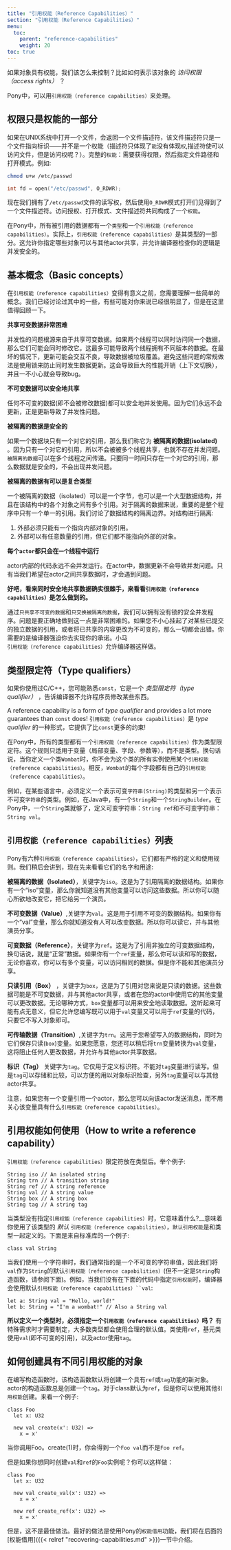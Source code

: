 ```yaml
---
title: "引用权能（Reference Capabilities）"
section: "引用权能（Reference Capabilities）"
menu:
  toc:
    parent: "reference-capabilities"
    weight: 20
toc: true
---
```


<!-- So if the object _is_ the capability, what controls what we can do with the object? How do we express our _access rights_ on that object? -->
如果对象具有权能，我们该怎么来控制？比如如何表示该对象的 _访问权限（access rights）_ ？

<!-- In Pony, we do it with _reference capabilities_. -->
Pony中，可以用`引用权能（reference capabilities）`来处理。

<!-- ## Rights are part of a capability -->
## 权限只是权能的一部分

<!-- If you open a file in UNIX and get a file descriptor back, that file descriptor is a token that designates an object - but it isn't a capability. To be a capability, we need to open that file with some permission - some access right. For example: -->
如果在UNIX系统中打开一个文件，会返回一个文件描述符，该文件描述符只是一个文件指向标识——并不是一个权能（描述符只体现了`能`没有体现`权`,描述符使可以访问文件，但是访问权呢？）。完整的`权能`：需要获得权限，然后指定文件路径和打开模式。例如:

````bash
chmod u+w /etc/passwd
````

```C
int fd = open("/etc/passwd", O_RDWR);
```

<!-- Now we have a token and a set of rights. -->
现在我们拥有了`/etc/passwd`文件的读写权，然后使用`O_RDWR`模式打开们见得到了一个文件描述符。访问授权、打开模式、文件描述符共同构成了一个`权能`。

<!-- In Pony, every reference has both a type and a reference capability. In fact, the reference capability is _part_ of its type. These allow you to specify which of your objects can be shared with other actors and allow the compiler to check that what you're doing is concurrency safe. -->
在Pony中，所有被引用的数据都有一个`类型`和一个`引用权能（reference capabilities）`。实际上，`引用权能（reference capabilities）`是其类型的一部分。这允许你指定哪些对象可以与其他actor共享，并允许编译器检查你的逻辑是并发安全的。

<!-- ## Basic concepts -->
## 基本概念（Basic concepts）

<!-- There are a few simple concepts you need to understand before reference capabilities will make any sense. We've talked about some of these already, and some may already be obvious to you, but it's worth recapping here. -->
在`引用权能（reference capabilities）`变得有意义之前，您需要理解一些简单的概念。我们已经讨论过其中的一些，有些可能对你来说已经很明显了，但是在这里值得回顾一下。

<!-- __Shared mutable data is hard__ -->
__共享可变数据非常困难__

<!-- The problem with concurrency is shared mutable data. If two different threads have access to the same piece of data then they might try to update it at the same time. At best this can lead to the two threads having different versions of the data. At worst the updates can interact badly resulting in the data being overwritten with garbage. The standard way to avoid these problems is to use locks to prevent data updates from happening at the same time. This causes big performance hits and is very difficult to get right, so it causes lots of bugs. -->
并发性的问题根源来自于共享可变数据。如果两个线程可以同时访问同一个数据，那么它们可能会同时修改它。这最多可能导致两个线程拥有不同版本的数据。在最坏的情况下，更新可能会交互不良，导致数据被垃圾覆盖。避免这些问题的常规做法是使用锁来防止同时发生数据更新。这会导致巨大的性能开销（上下文切换），并且一不小心就会导致bug。

<!-- __Immutable data can be safely shared__ -->
__不可变数据可以安全地共享__

<!-- Any data that is immutable (i.e. it cannot be changed) is safe to use concurrently. Since it is immutable it is never updated and it's the updates that cause concurrency problems. -->
任何不可变的数据(即不会被修改数据)都可以安全地并发使用。因为它们永远不会更新，正是更新导致了并发性问题。

<!-- __Isolated data is safe__ -->
__被隔离的数据是安全的__

<!-- If a block of data has only one reference to it then we call it __isolated__. Since there is only one reference to it, isolated data cannot be __shared__ by multiple threads, so there are no concurrency problems. Isolated data can be passed between multiple threads. As long as only one of them has a reference to it at a time then the data is still safe from concurrency problems. -->
如果一个数据块只有一个对它的引用，那么我们称它为 __被隔离的数据(isolated)__ 。因为只有一个对它的引用，所以不会被被多个线程共享，也就不存在并发问题。`被隔离的数据`可以在多个线程之间传递。只要同一时间只存在一个对它的引用，那么数据就是安全的，不会出现并发问题。

<!-- __Isolated data may be complex__ -->
__被隔离的数据有可以是复合类型__

<!-- An isolated piece of data may be a single byte. But it can also be a large data structure with multiple references between the various objects in that structure. What matters for the data to be isolated is that there is only a single reference to that structure as a whole. We talk about the __isolation boundary__ of a data structure. For the structure to be isolated: -->
一个被隔离的数据（isolated）可以是一个字节，也可以是一个大型数据结构，并且在该结构中的各个对象之间有多个引用。对于隔离的数据来说，重要的是整个程序中只有一个单一的引用。我们讨论了数据结构的隔离边界。对结构进行隔离:

<!-- 1. There must only be a single reference outside the boundary that points to an object inside. -->
<!-- 2. There can be any number of references inside the boundary, but none of them must point to an object outside. -->
1. 外部必须只能有一个指向内部对象的引用。
2. 外部可以有任意数量的引用，但它们都不能指向外部的对象。

<!-- __Every actor is single threaded__ -->
__每个`actor`都只会在`一个`线程中运行__

<!-- The code within a single actor is never run concurrently. This means that, within a single actor, data updates cannot cause problems. It's only when we want to share data between actors that we have problems. -->
actor内部的代码永远不会并发运行。在actor中，数据更新不会导致并发问题。只有当我们希望在actor之间共享数据时，才会遇到问题。

<!-- __OK, safely sharing data concurrently is tricky. How do reference capabilities help?__ -->
__好吧，看来同时安全地共享数据确实很棘手，来看看`引用权能（reference capabilities）`是怎么做到的。__

<!-- By sharing only immutable data and exchanging only isolated data we can have safe concurrent programs without locks. The problem is that it's very difficult to do that correctly. If you accidentally hang on to a reference to some isolated data you've handed over or change something you've shared as immutable then everything goes wrong. What you need is for the compiler to force you to live up to your promises. Pony reference capabilities allow the compiler to do just that. -->
通过`只共享不可变的数据`和`只交换被隔离的数据`，我们可以拥有没有锁的安全并发程序。问题是要正确地做到这一点是非常困难的。如果您不小心挂起了对某些已提交的独立数据的引用，或者将已共享的内容更改为不可变的，那么一切都会出错。你需要的是编译器强迫你去实现你的承诺。小马`引用权能（reference capabilities）`允许编译器这样做。

<!-- ## Type qualifiers -->
## 类型限定符（Type qualifiers）

<!-- If you've used C/C++, you may be familiar with `const`, which is a _type qualifier_ that tells the compiler not to allow the programmer to _mutate_ something. -->
如果你使用过C/C++，您可能熟悉`const`，它是一个 _类型限定符（type qualifier）_ ，告诉编译器不允许程序员修改某些东西。

A reference capability is a form of _type qualifier_ and provides a lot more guarantees than `const` does!
`引用权能（reference capabilities）`是 _type qualifier_ 的一种形式，它提供了比`const`更多的约束!

<!-- In Pony, every use of a type has a reference capability. These capabilities apply to variables, rather than to the type as a whole. In other words, when you define a class `Wombat`, you don't pick a reference capability for all instances of the class. Instead, `Wombat` variables each have their own reference capability. -->
在Pony中，所有的类型都有一个`引用权能（reference capabilities）`作为类型限定符。这个规则只适用于变量（局部变量、字段、参数等），而不是类型。换句话说，当你定义一个类`Wombat`时，你不会为这个类的所有实例使用某个`引用权能（reference capabilities）`。相反，`Wombat`的每个字段都有自己的`引用权能（reference capabilities）`。

<!-- As an example, in some languages, you have to define a type that represents a mutable `String` and another type that represents an immutable `String`. For example, in Java, there is a `String` and a `StringBuilder`. In Pony, you can define a single class `String` and have some variables that are `String ref` (which are mutable) and other variables that are `String val` (which are immutable). -->
例如，在某些语言中，必须定义一个表示可变`字符串(String)`的类型和另一个表示不可变`字符串`的类型。例如，在Java中，有一个`String`和一个`StringBuilder`。在Pony中，一个`String`类就够了，定义可变字符串：`String ref`和不可变字符串：`String val`。

<!-- ## The list of reference capabilities -->
## `引用权能（reference capabilities）`列表

<!-- There are six reference capabilities in Pony and they all have strict definitions and rules on how they can be used. We'll get to all of that later, but for now here are their names and what you use them for: -->
Pony有六种`引用权能（reference capabilities）`，它们都有严格的定义和使用规则。我们稍后会讲到，现在先来看看它们的名字和用途:

<!-- __Isolated__, written `iso`. This is for references to isolated data structures. If you have an `iso` variable then you know that there are no other variables that can access that data. So you can change it however you like and give it to another actor. -->
__被隔离的数据（Isolated）__，关键字为`iso`。这是为了引用隔离的数据结构。如果你有一个“iso”变量，那么你就知道没有其他变量可以访问这些数据。所以你可以随心所欲地改变它，把它给另一个演员。

<!-- __Value__, written `val`. This is for references to immutable data structures. If you have a `val` variable then you know that no-one can change the data. So you can read it and share it with other actors. -->
__不可变数据（Value）__,关键字为`val`。这是用于引用不可变的数据结构。如果你有一个“val”变量，那么你就知道没有人可以改变数据。所以你可以读它，并与其他演员分享。

<!-- __Reference__, written `ref`. This is for references to mutable data structures that are not isolated, in other words, "normal" data. If you have a `ref` variable then you can read and write the data however you like and you can have multiple variables that can access the same data. But you can't share it with other actors. -->
__可变数据（Reference）__，关键字为`ref`。这是为了引用非独立的可变数据结构，换句话说，就是“正常”数据。如果你有一个`ref`变量，那么你可以读和写的数据，无论你喜欢，你可以有多个变量，可以访问相同的数据。但是你不能和其他演员分享。

<!-- __Box__. This is for references to data that is read-only to you. That data might be immutable and shared with other actors or there may be other variables using it in your actor that can change the data. Either way, the `box` variable can be used to safely read the data. This may sound a little pointless, but it allows you to write code that can work for both `val` and `ref` variables, as long as it doesn't write to the object. -->
__只读引用（Box）__ ，关键字为`box`，这是为了引用对您来说是只读的数据。这些数据可能是不可变数据，并与其他actor共享，或者在您的actor中使用它的其他变量可以更改数据。无论哪种方式，`box`变量都可以用来安全地读取数据。这听起来可能有点无意义，但它允许您编写既可以用于`val`变量又可以用于`ref`变量的代码，只要它不写入对象即可。

<!-- __Transition__, written `trn`. This is used for data structures that you want to write to, while also holding read-only (`box`) variables for them. You can also convert the `trn` variable to a `val` variable later if you wish, which stops anyone from changing the data and allows it be shared with other actors. -->
__可传输数据（Transition）__,关键字为`trn`。这用于您希望写入的数据结构，同时为它们保存只读(`box`)变量。如果您愿意，您还可以稍后将`trn`变量转换为`val`变量，这将阻止任何人更改数据，并允许与其他actor共享数据。

<!-- __Tag__. This is for references used only for identification. You cannot read or write data using a `tag` variable. But you can store and compare `tag`s to check object identity and share `tag` variables with other actors. -->
__标识（Tag）__ 关键字为`tag`。它仅用于定义标识符。不能对`tag`变量进行读写。但是`tag`可以存储和比较，可以方便的用以对象标识检查，另外`tag`变量可以与其他actor共享。

<!-- Note that if you have a variable referring to an actor then you can send messages to that actor regardless of what reference capability that variable has. -->
注意，如果您有一个变量引用一个actor，那么您可以向该actor发送消息，而不用关心该变量具有什么`引用权能（reference capabilities）`。

<!-- ## How to write a reference capability -->
## 引用权能如何使用（How to write a reference capability）

<!-- A reference capability comes at the end of a type. So, for example: -->
`引用权能（reference capabilities）`限定符放在类型后。举个例子:

```pony
String iso // An isolated string
String trn // A transition string
String ref // A string reference
String val // A string value
String box // A string box
String tag // A string tag
```

<!-- __What does it mean when a type doesn't specify a reference capability?__ It means you are using the _default_ reference capability for that type, which is defined along with the type. Here’s an example from the standard library: -->
当类型没有指定`引用权能（reference capabilities）`时，它意味着什么?__意味着你使用了该类型的 _默认_ `引用权能（reference capabilities）`，`默认引用权能`是和类型一起定义的。下面是来自标准库的一个例子:

```pony
class val String
```

<!-- When we use a String we usually mean an immutable string value, so we make `val` the default reference capability for `String` (but not necessarily for `String` constructors, see below). For example, when we don't specify the capability in the following code, the compiler understands that we are using the default reference capability `val` specified in the type definition: -->
当我们使用一个字符串时，我们通常指的是一个不可变的字符串值，因此我们将`val`作为`String`的默认`引用权能（reference capabilities）`(但不一定是`String`构造函数，请参阅下面)。例如，当我们没有在下面的代码中指定`引用权能`时，编译器会使用默认`引用权能（reference capabilities）``val`:

```pony
let a: String val = "Hello, world!"
let b: String = "I'm a wombat!" // Also a String val
```

<!-- __So do I have to specify a reference capability when I define a type?__ Only if you want to. There are sensible defaults that most types will use. These are `ref` for classes, `val` for primitives (i.e. immutable references), and `tag` for actors. -->
__所以定义一个类型时，必须指定一个`引用权能（reference capabilities）`吗？__ 有特殊需求时才需要制定，大多数类型都会使用合理的默认值。类使用`ref`，基元类使用`val`(即不可变的引用)，以及actor使用`tag`。

<!-- ## How to create objects with different capabilities -->
## 如何创建具有不同引用权能的对象

<!-- When you write a constructor, by default, that constructor will either create a new object with `ref` or `tag` as the capability. In the case of actors, the constructor will always create a `tag`. For classes, if defaults to `ref` but you can create with other capabilities. Let's take a look at an example: -->
在编写构造函数时，该构造函数默认将创建一个具有`ref`或`tag`功能的新对象。actor的构造函数总是创建一个`tag`。对于class默认为`ref`，但是你可以使用其他`引用权能`创建。来看一个例子:

```pony
class Foo
  let x: U32

  new val create(x': U32) =>
    x = x'
```

<!-- Now when you call `Foo.create(1)`, you'll get a `Foo val` instead of `Foo ref`. -->
当你调用Foo。create(1)时，你会得到一个`Foo val`而不是`Foo ref`。
<!-- But what if you want to create both `val` and `ref` `Foo`s? You could do something like this: -->
但是如果你想同时创建`val`和`ref`的`Foo`实例呢？你可以这样做：

```pony
class Foo
  let x: U32

  new val create_val(x': U32) =>
    x = x'

  new ref create_ref(x': U32) =>
    x = x'
```

<!-- But, that's probably not what you'd really want to do. Better to use the capabilities recovery facilities of Pony that we'll cover that later in the [Recovering Capabilities]({{< relref "recovering-capabilities.md" >}}) section. -->
但是，这不是最佳做法。最好的做法是使用Pony的`权能借用`功能，我们将在后面的[权能借用]({{< relref "recovering-capabilities.md" >}})一节中介绍。
